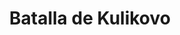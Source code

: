 ﻿---
title: "Batalla de Kulikovo"
permalink: periodes_950.html
layout: periode
dataInici: 1380-09-08
sidebar: periodes
pares:
  - 298:
    title: "Baja Edad Media en Europa"
    dataInici: "(1000)"
    dataFi: "(1500)"

fills:
jocsPrincipals:
  - title: "Kulikovo 1380: The Golden Horde"
    bggId: 23615
    dataInici: 
    dataFi: 

jocsEscenaris:
jocsEpoca:
jocsEpocaEscenaris:
---
